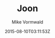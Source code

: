---
title: "Joon"
github: https://github.com/vormwald/joon
demo: http://vormwald.github.io/joon/
author: Mike Vormwald

ssg:
  - Jekyll
cms:
  - No Cms
date: 2015-08-10T03:11:53Z
github_branch: master
description: "Roon theme for Jekyll"
---